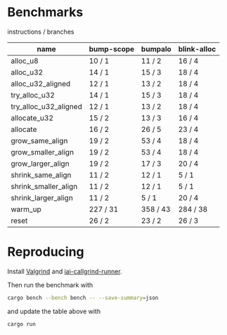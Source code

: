 # Benchmarks

instructions / branches

<!-- table start -->

| name                  | bump-scope | bumpalo  | blink-alloc |
|-----------------------|------------|----------|-------------|
| alloc_u8              | 10 / 1     | 11 / 2   | 16 / 4      |
| alloc_u32             | 14 / 1     | 15 / 3   | 18 / 4      |
| alloc_u32_aligned     | 12 / 1     | 13 / 2   | 18 / 4      |
| try_alloc_u32         | 14 / 1     | 15 / 3   | 18 / 4      |
| try_alloc_u32_aligned | 12 / 1     | 13 / 2   | 18 / 4      |
| allocate_u32          | 15 / 2     | 13 / 3   | 16 / 4      |
| allocate              | 16 / 2     | 26 / 5   | 23 / 4      |
| grow_same_align       | 19 / 2     | 53 / 4   | 18 / 4      |
| grow_smaller_align    | 19 / 2     | 53 / 4   | 18 / 4      |
| grow_larger_align     | 19 / 2     | 17 / 3   | 20 / 4      |
| shrink_same_align     | 11 / 2     | 12 / 1   | 5 / 1       |
| shrink_smaller_align  | 11 / 2     | 12 / 1   | 5 / 1       |
| shrink_larger_align   | 11 / 2     | 5 / 1    | 20 / 4      |
| warm_up               | 227 / 31   | 358 / 43 | 284 / 38    |
| reset                 | 26 / 2     | 23 / 2   | 26 / 3      |

<!-- table end -->

# Reproducing

Install [Valgrind](https://iai-callgrind.github.io/iai-callgrind/latest/html/installation/prerequisites.html) and [iai-callgrind-runner](https://iai-callgrind.github.io/iai-callgrind/latest/html/installation/iai_callgrind.html).

Then run the benchmark with
```bash
cargo bench --bench bench -- --save-summary=json
```
and update the table above with
```bash
cargo run
```